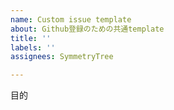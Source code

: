 ```yaml
---
name: Custom issue template
about: Github登録のための共通template
title: ''
labels: ''
assignees: SymmetryTree

---
```


目的
